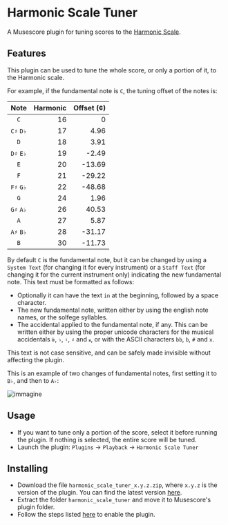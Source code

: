 # Harmonic Scale Tuner
A Musescore plugin for tuning scores to the [Harmonic Scale](https://en.wikipedia.org/wiki/Harmonic_scale).


## Features
This plugin can be used to tune the whole score, or only a portion of it, to the Harmonic scale.

For example, if the fundamental note is `C`, the tuning offset of the notes is:

| Note | Harmonic | Offset (¢) |
| :--: | -------: | ---------: |
| `C` | 16 | 0 |
| `C♯` `D♭` | 17 | 4.96 |
| `D` | 18 | 3.91 |
| `D♯` `E♭` | 19 | -2.49 |
| `E` | 20 | -13.69 |
| `F` | 21 | -29.22 |
| `F♯` `G♭` | 22 | -48.68 |
| `G` | 24 | 1.96 |
| `G♯` `A♭` | 26 | 40.53 |
| `A` | 27 | 5.87 |
| `A♯` `B♭` | 28 | -31.17 |
| `B` | 30 | -11.73 |

By default `C` is the fundamental note, but it can be changed by using a `System Text` (for changing it for every instrument) or a `Staff Text` (for changing it for the current instrument only) indicating the new fundamental note.
This text must be formatted as follows:

- Optionally it can have the text `in` at the beginning, followed by a space character.
- The new fundamental note, written either by using the english note names, or the solfege syllables.
- The accidental applied to the fundamental note, if any.  This can be written either by using the proper unicode characters for the musical accidentals `𝄫`, `♭`, `♮`, `♯` and `𝄪`, or with the ASCII characters `bb`, `b`, `#` and `x`.

This text is not case sensitive, and can be safely made invisible without affecting the plugin.

This is an example of two changes of fundamental notes, first setting it to `B♭`, and then to `A♭`:

![immagine](https://github.com/user-attachments/assets/0eb1de21-6557-4541-94fc-55b57f4c38b2)


## Usage
- If you want to tune only a portion of the score, select it before running the plugin.  If nothing is selected, the entire score will be tuned.
- Launch the plugin: `Plugins` → `Playback` → `Harmonic Scale Tuner`


## Installing
- Download the file <code>harmonic_scale_tuner_x.y.z.zip</code>, where <code>x.y.z</code> is the version of the plugin.  You can find the latest version [here](https://github.com/looptailG/musescore-harmonic-scale-tuner/releases/latest).
- Extract the folder `harmonic_scale_tuner` and move it to Musescore's plugin folder.
- Follow the steps listed [here](https://musescore.org/en/handbook/4/plugins#enable-disable) to enable the plugin.
